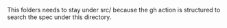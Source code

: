 This folders needs to stay under src/ because the gh action is structured to search the spec under this directory.